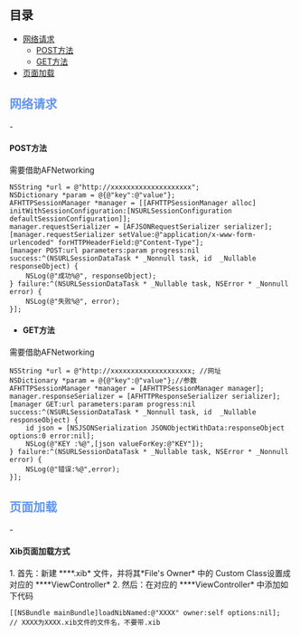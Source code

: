 ## 目录
- [网络请求](#1)
  - [POST方法](#1.1)
  - [GET方法](#1.2)
- [页面加载](#2) 

<h2 id="1"><font color=#6495ED> 网络请求 </font></h2>
- <h4 id="1.1">POST方法 </h4>

需要借助AFNetworking

    NSString *url = @"http://xxxxxxxxxxxxxxxxxxxx";
    NSDictionary *param = @{@"key":@"value"};
    AFHTTPSessionManager *manager = [[AFHTTPSessionManager alloc] initWithSessionConfiguration:[NSURLSessionConfiguration defaultSessionConfiguration]];
    manager.requestSerializer = [AFJSONRequestSerializer serializer];
    [manager.requestSerializer setValue:@"application/x-www-form-urlencoded" forHTTPHeaderField:@"Content-Type"];
    [manager POST:url parameters:param progress:nil success:^(NSURLSessionDataTask * _Nonnull task, id  _Nullable responseObject) {
        NSLog(@"成功%@", responseObject);
    } failure:^(NSURLSessionDataTask * _Nullable task, NSError * _Nonnull error) {
        NSLog(@"失败%@", error);
    }];

- <h4 id="1.2">GET方法 </h4>

需要借助AFNetworking

    NSString *url = @"http://xxxxxxxxxxxxxxxxxxxx; //网址
    NSDictionary *param = @{@"key":@"value"};//参数
    AFHTTPSessionManager *manager = [AFHTTPSessionManager manager];
    manager.responseSerializer = [AFHTTPResponseSerializer serializer];
    [manager GET:url parameters:param progress:nil success:^(NSURLSessionDataTask * _Nonnull task, id  _Nullable responseObject) {
        id json = [NSJSONSerialization JSONObjectWithData:responseObject options:0 error:nil];
        NSLog(@"KEY :%@",[json valueForKey:@"KEY"]);
    } failure:^(NSURLSessionDataTask * _Nullable task, NSError * _Nonnull error) {
        NSLog(@"错误:%@",error);
    }];
    


<h2 id="2"><font color=#6495ED> 页面加载 </font></h2>
- <h4 id="2.1"> Xib页面加载方式 </h4>
	1. 首先：新建 ****.xib* 文件，并将其*File's Owner* 中的 Custom Class设置成对应的 ****ViewController*
	2. 然后：在对应的 ****ViewController* 中添加如下代码

```
[[NSBundle mainBundle]loadNibNamed:@"XXXX" owner:self options:nil];
// XXXX为XXXX.xib文件的文件名，不要带.xib
```